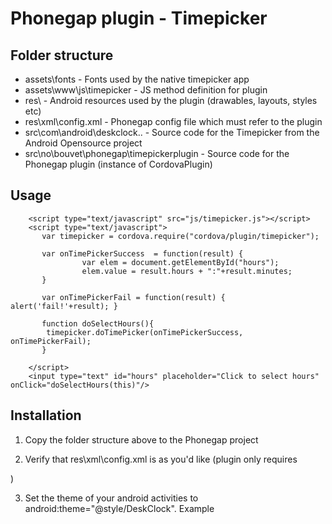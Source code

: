 # Phonegap plugin - Timepicker #

## Folder structure ## 

* assets\fonts - Fonts used by the native timepicker app
* assets\www\js\timepicker - JS method definition for plugin
* res\ - Android resources used by the plugin (drawables, layouts, styles etc)
* res\xml\config.xml - Phonegap config file which must refer to the plugin
* src\com\android\deskclock\.. - Source code for the Timepicker from the Android Opensource project
* src\no\bouvet\phonegap\timepickerplugin - Source code for the Phonegap plugin (instance of CordovaPlugin)

## Usage ##

        <script type="text/javascript" src="js/timepicker.js"></script>
        <script type="text/javascript">
		   var timepicker = cordova.require("cordova/plugin/timepicker");
		   
		   var onTimePickerSuccess  = function(result) { 
		   	   		var elem = document.getElementById("hours");
					elem.value = result.hours + ":"+result.minutes;
		   }
		   	
		   var onTimePickerFail = function(result) { alert('fail!'+result); }
		
		   function doSelectHours(){
		   	timepicker.doTimePicker(onTimePickerSuccess, onTimePickerFail);
		   }
		   
        </script>
        <input type="text" id="hours" placeholder="Click to select hours" onClick="doSelectHours(this)"/>

## Installation ##
1. Copy the folder structure above to the Phonegap project

2. Verify that res\xml\config.xml is as you'd like 
(plugin only requires 

	<plugin name="TimePicker" value="no.bouvet.phonegap.timepickerplugin.TimePickerPlugin" />
	
)

3. Set the theme of your android activities to android:theme="@style/DeskClock". Example

	<activity android:name="MainActivity" android:label="@string/app_name"
    android:theme="@style/DeskClock"
    android:configChanges="orientation|keyboardHidden|keyboard|screenSize|locale">
        
        
 